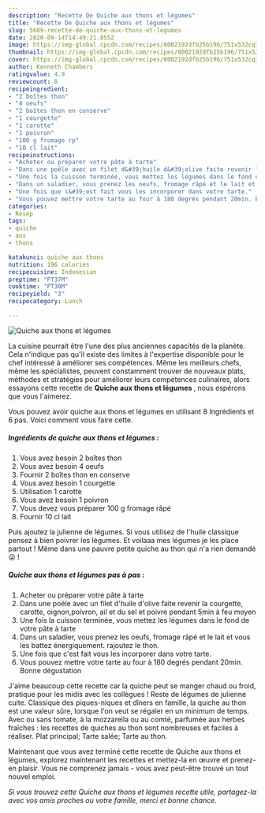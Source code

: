 ```yaml
---
description: "Recette De Quiche aux thons et légumes"
title: "Recette De Quiche aux thons et légumes"
slug: 5689-recette-de-quiche-aux-thons-et-legumes
date: 2020-09-14T14:49:21.855Z
image: https://img-global.cpcdn.com/recipes/8002192dfb25b196/751x532cq70/quiche-aux-thons-et-legumes-photo-principale-de-la-recette.jpg
thumbnail: https://img-global.cpcdn.com/recipes/8002192dfb25b196/751x532cq70/quiche-aux-thons-et-legumes-photo-principale-de-la-recette.jpg
cover: https://img-global.cpcdn.com/recipes/8002192dfb25b196/751x532cq70/quiche-aux-thons-et-legumes-photo-principale-de-la-recette.jpg
author: Kenneth Chambers
ratingvalue: 4.9
reviewcount: 8
recipeingredient:
- "2 boîtes thon"
- "4 oeufs"
- "2 boîtes thon en conserve"
- "1 courgette"
- "1 carotte"
- "1 poivron"
- "100 g fromage rp"
- "10 cl lait"
recipeinstructions:
- "Acheter ou préparer votre pâte à tarte"
- "Dans une poêle avec un filet d&#39;huile d&#39;olive faite revenir la courgette, carotte, oignon,poivron, ail et du sel et poivre pendant 5min à feu moyen"
- "Une fois la cuisson terminée, vous mettez les légumes dans le fond de votre pâte à tarte"
- "Dans un saladier, vous prenez les oeufs, fromage râpé et le lait et vous les battez énergiquement. rajoutez le thon."
- "Une fois que c&#39;est fait vous les incorporer dans votre tarte."
- "Vous pouvez mettre votre tarte au four à 180 degrés pendant 20min. Bonne dégustation"
categories:
- Resep
tags:
- quiche
- aux
- thons

katakunci: quiche aux thons 
nutrition: 196 calories
recipecuisine: Indonesian
preptime: "PT37M"
cooktime: "PT30M"
recipeyield: "3"
recipecategory: Lunch

---
```



![Quiche aux thons et légumes](https://img-global.cpcdn.com/recipes/8002192dfb25b196/751x532cq70/quiche-aux-thons-et-legumes-photo-principale-de-la-recette.jpg)

La cuisine pourrait être l'une des plus anciennes capacités de la planète. Cela n'indique pas qu'il existe des limites à l'expertise disponible pour le chef intéressé à améliorer ses compétences. Même les meilleurs chefs, même les spécialistes, peuvent constamment trouver de nouveaux plats, méthodes et stratégies pour améliorer leurs compétences culinaires, alors essayons cette recette de <strong> Quiche aux thons et légumes </strong>, nous espérons que vous l'aimerez.

<!--inarticleads1-->

Vous pouvez avoir quiche aux thons et légumes en utilisant 8 Ingrédients et 6 pas. Voici comment vous faire cette.

##### Ingrédients de quiche aux thons et légumes :

1. Vous avez besoin 2 boîtes thon
1. Vous avez besoin 4 oeufs
1. Fournir 2 boîtes thon en conserve
1. Vous avez besoin 1 courgette
1. Utilisation 1 carotte
1. Vous avez besoin 1 poivron
1. Vous devez vous préparer 100 g fromage râpé
1. Fournir 10 cl lait


Puis ajoutez la julienne de légumes. Si vous utilisez de l&#39;huile classique pensez à bien poivrer les légumes. Et voilaaa mes légumes je les place partout ! Même dans une pauvre petite quiche au thon qui n&#39;a rien demandé 😜 ! 

<!--inarticleads2-->

##### Quiche aux thons et légumes pas à pas :

1. Acheter ou préparer votre pâte à tarte
1. Dans une poêle avec un filet d&#39;huile d&#39;olive faite revenir la courgette, carotte, oignon,poivron, ail et du sel et poivre pendant 5min à feu moyen
1. Une fois la cuisson terminée, vous mettez les légumes dans le fond de votre pâte à tarte
1. Dans un saladier, vous prenez les oeufs, fromage râpé et le lait et vous les battez énergiquement. rajoutez le thon.
1. Une fois que c&#39;est fait vous les incorporer dans votre tarte.
1. Vous pouvez mettre votre tarte au four à 180 degrés pendant 20min. Bonne dégustation


J&#39;aime beaucoup cette recette car la quiche peut se manger chaud ou froid, pratique pour les midis avec les collègues ! Reste de légumes de julienne cuite. Classique des piques-niques et dîners en famille, la quiche au thon est une valeur sûre, lorsque l&#39;on veut se régaler en un minimum de temps. Avec ou sans tomate, à la mozzarella ou au comté, parfumée aux herbes fraîches : les recettes de quiches au thon sont nombreuses et faciles à réaliser. Plat principal; Tarte salée; Tarte au thon. 

<!--inarticleads1-->

<p>
Maintenant que vous avez terminé cette recette de Quiche aux thons et légumes, explorez maintenant les recettes et mettez-la en œuvre et prenez-en plaisir. Vous ne comprenez jamais - vous avez peut-être trouvé un tout nouvel emploi.
</p>

<p>
<i>Si vous trouvez cette Quiche aux thons et légumes recette utile, partagez-la avec vos amis proches ou votre famille, merci et bonne chance.</i>
</p>
